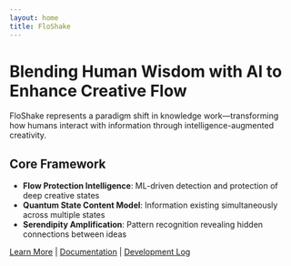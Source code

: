 ```yaml
---
layout: home
title: FloShake
---
```


# Blending Human Wisdom with AI to Enhance Creative Flow

FloShake represents a paradigm shift in knowledge work—transforming how humans interact with information through intelligence-augmented creativity.

## Core Framework

- **Flow Protection Intelligence**: ML-driven detection and protection of deep creative states
- **Quantum State Content Model**: Information existing simultaneously across multiple states
- **Serendipity Amplification**: Pattern recognition revealing hidden connections between ideas

[Learn More](/about/) | [Documentation](/docs/) | [Development Log](/blog/)
